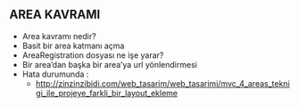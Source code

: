 ## AREA KAVRAMI

- Area kavramı nedir?
- Basit bir area katmanı açma
- AreaRegistration dosyası ne işe yarar?
- Bir area’dan başka bir area’ya url yönlendirmesi
- Hata durumunda : 
    - http://zinzinzibidi.com/web_tasarim/web_tasarimi/mvc_4_areas_teknigi_ile_projeye_farkli_bir_layout_ekleme

